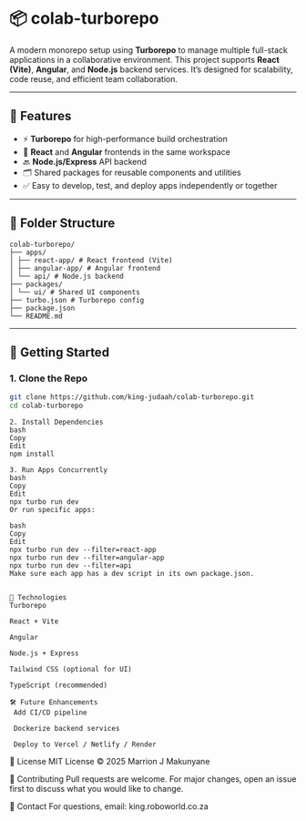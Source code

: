 # 📦 colab-turborepo

A modern monorepo setup using **Turborepo** to manage multiple full-stack applications in a collaborative environment. This project supports **React (Vite)**, **Angular**, and **Node.js** backend services. It’s designed for scalability, code reuse, and efficient team collaboration.

---

## 🔧 Features

- ⚡️ **Turborepo** for high-performance build orchestration
- 🧩 **React** and **Angular** frontends in the same workspace
- 🔙 **Node.js/Express** API backend
- 🗂 Shared packages for reusable components and utilities
- ✅ Easy to develop, test, and deploy apps independently or together

---

## 📁 Folder Structure
```
colab-turborepo/
├── apps/
│ ├── react-app/ # React frontend (Vite)
│ ├── angular-app/ # Angular frontend
│ └── api/ # Node.js backend
├── packages/
│ └── ui/ # Shared UI components
├── turbo.json # Turborepo config
├── package.json
└── README.md
```
---
## 🚀 Getting Started

### 1. Clone the Repo
```bash
git clone https://github.com/king-judaah/colab-turborepo.git
cd colab-turborepo
```
```
2. Install Dependencies
bash
Copy
Edit
npm install
```
```
3. Run Apps Concurrently
bash
Copy
Edit
npx turbo run dev
Or run specific apps:

bash
Copy
Edit
npx turbo run dev --filter=react-app
npx turbo run dev --filter=angular-app
npx turbo run dev --filter=api
Make sure each app has a dev script in its own package.json.
```
```

🧱 Technologies
Turborepo

React + Vite

Angular

Node.js + Express

Tailwind CSS (optional for UI)

TypeScript (recommended)

🛠 Future Enhancements
 Add CI/CD pipeline

 Dockerize backend services

 Deploy to Vercel / Netlify / Render
```

📄 License
MIT License © 2025 Marrion J Makunyane

🤝 Contributing
Pull requests are welcome. For major changes, open an issue first to discuss what you would like to change.

💬 Contact
For questions, email: king.roboworld.co.za
